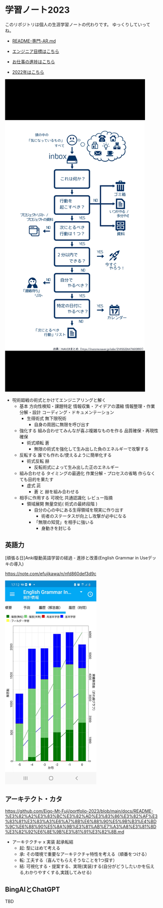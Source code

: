 # 学習ノート2023

このリポジトリは個人の生涯学習ノートの代わりです。
ゆっくりしていってね。

- [README-専門-AR.md](./docs/README-専門-AR.md)

- [エンジニア目標はこちら](https://github.com/Eigo-Mt-Fuji/portfolio-2021/blob/main/docs/README-%E5%80%8B%E4%BA%BA%E5%AD%A6%E7%BF%92-20211215.md#1219-%E6%8B%A1%E5%BC%B5%E7%8F%BE%E5%AE%9Far%E3%81%AEsdk%E3%82%92%E8%AA%BF%E6%9F%BB%E3%81%99%E3%82%8B-web-ar-%E7%B7%A8)

- [お仕事の進捗はこちら](https://github.com/Eigo-Mt-Fuji/efg-confidential/blob/main/%E4%BA%8B%E6%A5%AD%E9%80%B2%E6%8D%97.md)

- [2022年はこちら](https://github.com/Eigo-Mt-Fuji/portfolio-2022)

![](./Screenshot_20230813-143407_X.jpg)

- 呪術廻戦の術式とかけてエンジニアリングと解く
  - 基本 方向性検知・課題特定 情報収集・アイデアの濃縮 情報整理・作業分解・設計 コーディング・ドキュメンテーション 
    - 生得術式 無下限呪術
      - 自身の周囲に無限を呼び出す
  - 強化する 組み合わせてみんなが喜ぶ複雑なものを作る 品質確保・再現性確保
    - 術式順転 蒼
      - 無限の術式を強化して生み出した負のエネルギーで攻撃する
  - 反転する 誰でも作れる/使えるように簡単化する 
    - 術式反転 赫
      - 反転術式によって生み出した正のエネルギー
  - 組み合わせる タイミングの最適化  作業分解・プロセスの省略 作らなくても目的を果たす
    - 虚式 茈
      - 蒼 と 赫を組み合わせる
  - 相手に作用する 可視化 共通認識化 レビュー指摘
    - 領域展開 無量空処( 術式の最終段階 )
      - 自分の心の中にある生得領域を現実に作り出す
        - 術者のステータスが向上し攻撃が必中になる
      - 「無限の知覚」を相手に強いる
        - 身動きを封じる


## 英語力

[頑張る日]Anki駆動英語学習の経過 - 進捗と改善(English Grammar in Useデッキの導入)

https://note.com/efujikawa/n/nfd860def3d9c

<img width=300 src="./img/Screenshot_20230415-171208_AnkiDroid.jpg" />

## アーキテクト・カタ

https://github.com/Eigo-Mt-Fuji/portfolio-2023/blob/main/docs/README-%E3%82%A2%E3%83%BC%E3%82%AD%E3%83%86%E3%82%AF%E3%83%81%E3%83%A3%E6%A7%8B%E6%88%90%E5%9B%B3%E4%BD%9C%E6%88%90%E5%8A%9B%E3%81%AB%E7%A3%A8%E3%81%8D%E3%82%92%E6%8E%9B%E3%81%91%E3%82%8B.md


  - アーキテクチャ x 実装 起承転結
    - 起: 型にはめて考える
    - 承: その環境で重要なアーキテクチャ特性を考える（順番をつける）
    - 転: 工夫する（喜んでもらえそうなことを1つ探す）
    - 結: 可視化する・提案する、実現(実装)する(自分がどうしたいかを伝える,わかりやすくする,実践してみせる)


## BingAIとChatGPT

TBD

